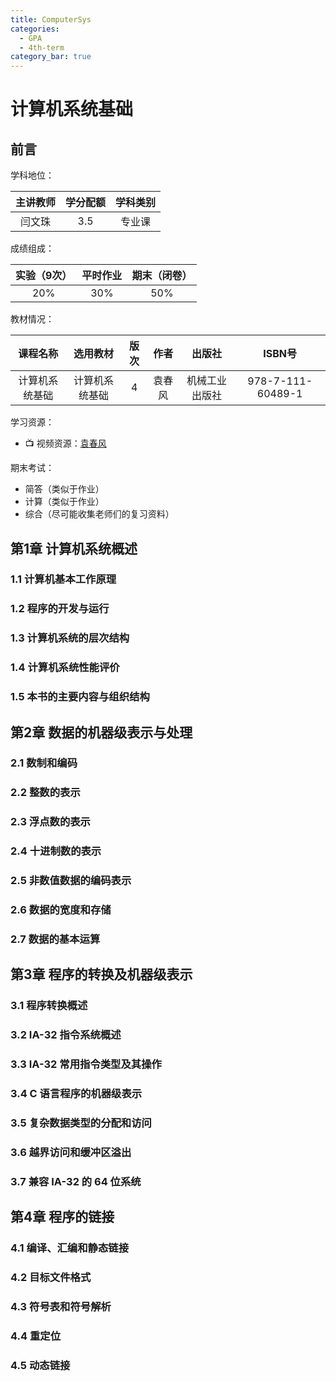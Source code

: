 ```yaml
---
title: ComputerSys
categories:
  - GPA
  - 4th-term
category_bar: true
---
```


# 计算机系统基础

## 前言

学科地位：

| 主讲教师 | 学分配额 | 学科类别 |
| :------: | :------: | :------: |
|  闫文珠  |   3.5    |  专业课  |

成绩组成：

| 实验（9次） | 平时作业 | 期末（闭卷） |
| :---------: | :------: | :----------: |
|     20%     |   30%    |     50%      |

教材情况：

|    课程名称    |    选用教材    | 版次 |  作者  |     出版社     |      ISBN号       |
| :------------: | :------------: | :--: | :----: | :------------: | :---------------: |
| 计算机系统基础 | 计算机系统基础 |  4   | 袁春风 | 机械工业出版社 | 978-7-111-60489-1 |

学习资源：

- :tv: 视频资源：[袁春风](https://www.icourse163.org/u/mooc1463468641395)

期末考试：

- 简答（类似于作业）
- 计算（类似于作业）
- 综合（尽可能收集老师们的复习资料）

## 第1章 计算机系统概述

### 1.1 计算机基本工作原理



### 1.2 程序的开发与运行



### 1.3 计算机系统的层次结构



### 1.4 计算机系统性能评价



### 1.5 本书的主要内容与组织结构



## 第2章 数据的机器级表示与处理

### 2.1 数制和编码



### 2.2 整数的表示



### 2.3 浮点数的表示



### 2.4 十进制数的表示



### 2.5 非数值数据的编码表示



### 2.6 数据的宽度和存储



### 2.7 数据的基本运算



## 第3章 程序的转换及机器级表示

### 3.1 程序转换概述



### 3.2 IA-32 指令系统概述



### 3.3 IA-32 常用指令类型及其操作



### 3.4 C 语言程序的机器级表示



### 3.5 复杂数据类型的分配和访问



### 3.6 越界访问和缓冲区溢出



### 3.7 兼容 IA-32 的 64 位系统



## 第4章 程序的链接

### 4.1 编译、汇编和静态链接



### 4.2 目标文件格式



### 4.3 符号表和符号解析



### 4.4 重定位



### 4.5 动态链接

